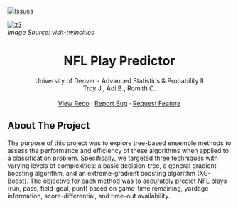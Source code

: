 [![Issues][issues-shield]][issues-url]

<a href="https://visit-twincities.com/wp-content/uploads/2017/10/Football-Game-Plan.jpg"><img src="https://visit-twincities.com/wp-content/uploads/2017/10/Football-Game-Plan.jpg" alt="z3" border="" /></a><br />
*Image Source: visit-twincities*
<!---
<div align="center">
  <a href="https://github.com/rc-9/NFL_Play_Predictor">
    <img src=".png" alt="Logo" width="80" height="45">
  </a>
-->

<h1 align="center">NFL Play Predictor</h1>
  <p align="center">
    University of Denver - Advanced Statistics & Probability II
    <br />
    Troy J., Adi B., Romith C.
    <br />
    <br />
    <a href="https://github.com/rc-9/NFL_Play_Predictor">View Repo</a>
    ·
    <a href="https://github.com/rc-9/NFL_Play_Predictor/issues">Report Bug</a>
    ·
    <a href="https://github.com/rc-9/NFL_Play_Predictor/issues">Request Feature</a><br />
  </p>
</div>



## About The Project


The purpose of this project was to explore tree-based ensemble methods to assess the performance and efficiency of these algorithms when applied to a classification problem. 
Specifically, we targeted three techniques with varying levels of complexities: a basic decision-tree, a general gradient-boosting algorithm, and an extreme-gradient boosting algorithm (XG-Boost).
The objective for each method was to accurately predict NFL plays (run, pass, field-goal, punt) based on game-time remaining, yardage information, score-differential, and time-out availability.


<!-- MARKDOWN LINKS & IMAGES -->
[issues-shield]: https://img.shields.io/github/issues/rc-9/NFL_Play_Predictor.svg?style=for-the-badge
[issues-url]: https://github.com/rc-9/NFL_Play_Predictor/issues
